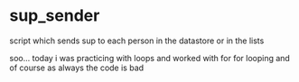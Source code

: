 # sup_sender
script which sends sup to each person in the datastore or in the lists

soo... today i was practicing with loops and worked with for for looping and of course as always the code is bad
